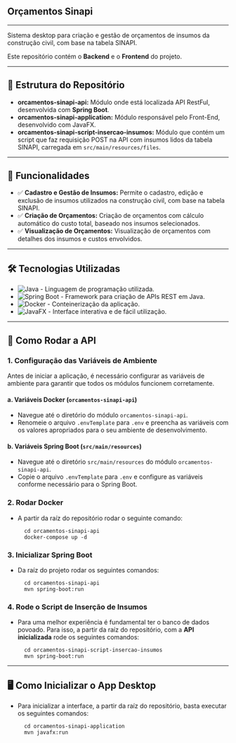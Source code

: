 ## Orçamentos Sinapi

---

Sistema desktop para criação e gestão de orçamentos de insumos da construção civil, com base na tabela SINAPI.

Este repositório contém o **Backend** e o **Frontend** do projeto.

---

## 📁 Estrutura do Repositório
*  **orcamentos-sinapi-api:** Módulo onde está localizada API RestFul, desenvolvida com **Spring Boot**.
*  **orcamentos-sinapi-application:**  Módulo responsável pelo Front-End, desenvolvido com JavaFX.
*  **orcamentos-sinapi-script-insercao-insumos:** Módulo que contém um script que faz requisição POST na API com insumos lidos da tabela SINAPI, carregada em `src/main/resources/files`.

---

## 🎯 Funcionalidades

* ✅ **Cadastro e Gestão de Insumos:** Permite o cadastro, edição e exclusão de insumos utilizados na construção civil, com base na tabela SINAPI.
* ✅ **Criação de Orçamentos:** Criação de orçamentos com cálculo automático do custo total, baseado nos insumos selecionados.
* ✅ **Visualização de Orçamentos:** Visualização de orçamentos com detalhes dos insumos e custos envolvidos.
---

## 🛠️ Tecnologias Utilizadas

- ![Java](https://img.shields.io/badge/Java-orange) - Linguagem de programação utilizada.
- ![Spring Boot](https://img.shields.io/badge/Spring-Boot-grey) - Framework para criação de APIs REST em Java.
- ![Docker](https://img.shields.io/badge/Docker-blue) - Conteinerização da aplicação.
- ![JavaFX](https://img.shields.io/badge/JavaFX-orange) - Interface interativa e de fácil utilização.

---

## 🚀  Como Rodar a API

### 1. Configuração das Variáveis de Ambiente

Antes de iniciar a aplicação, é necessário configurar as variáveis de ambiente para garantir que todos os módulos funcionem corretamente.

#### a. **Variáveis Docker (`orcamentos-sinapi-api`)**
- Navegue até o diretório do módulo `orcamentos-sinapi-api`.
- Renomeie o arquivo `.envTemplate` para `.env` e preencha as variáveis com os valores apropriados para o seu ambiente de desenvolvimento.

#### b. **Variáveis Spring Boot (`src/main/resources`)**
- Navegue até o diretório `src/main/resources` do módulo `orcamentos-sinapi-api`.
- Copie o arquivo `.envTemplate` para `.env` e configure as variáveis conforme necessário para o Spring Boot.

### 2. Rodar Docker
- A partir da raíz do repositório rodar o seguinte comando:
    ```
      cd orcamentos-sinapi-api
      docker-compose up -d
    ```
  
### 3. Inicializar Spring Boot
- Da raíz do projeto rodar os seguintes comandos:
    ```
      cd orcamentos-sinapi-api
      mvn spring-boot:run
    ```

### 4. Rode o Script de Inserção de Insumos
- Para uma melhor experiência é fundamental ter o banco de dados povoado. Para isso, a partir da raíz do repositório, com a **API inicializada** rode os seguintes comandos:
    ```
      cd orcamentos-sinapi-script-insercao-insumos
      mvn spring-boot:run
    ```
  
---
  
## 🖥️ Como Inicializar o App Desktop
- Para inicializar a interface, a partir da raíz do repositório, basta executar os seguintes comandos:
  ```
    cd orcamentos-sinapi-application
    mvn javafx:run
  ```
